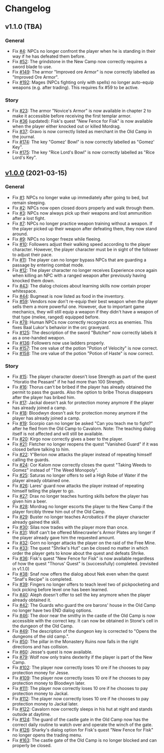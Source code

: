# Changelog

## v1.1.0 (TBA)
### General
* Fix [#4](https://g1cp.org/issues/4): NPCs no longer confront the player when he is standing in their way if he has defeated them before.
* Fix [#52](https://g1cp.org/issues/52): The grindstone in the New Camp now correctly requires a sword blade to use.
* Fix [#149](https://g1cp.org/issues/149): The armor "Improved ore Armor" is now correctly labelled as "Improved Ore Armor".
* Fix [#192](https://g1cp.org/issues/192): Mages (NPCs fighting only with spells) no longer auto-equip weapons (e.g. after trading). This requires fix #59 to be active.

### Story
* Fix [#23](https://g1cp.org/issues/23): The armor "Novice's Armor" is now available in chapter 2 to make it accessible before receiving the first templar armor.
* Fix [#36](https://g1cp.org/issues/36) (updated): Fisk's quest "New Fence for Fisk" is now available when the player either knocked out or killed Mordrag.
* Fix [#37](https://g1cp.org/issues/37): Gravo is now correctly listed as merchant in the Old Camp in the journal.
* Fix [#174](https://g1cp.org/issues/174): The key "Gomez' Bowl" is now correctly labelled as "Gomez' Key".
* Fix [#175](https://g1cp.org/issues/175): The key "Rice Lord's Bowl" is now correctly labelled as "Rice Lord's Key".

## [v1.0.0](https://github.com/AmProsius/gothic-1-community-patch/releases/tag/v1.0.0) (2021-03-15)
### General
* Fix [#1](https://g1cp.org/issues/1): NPCs no longer wake up immediately after going to bed, but remain sleeping.
* Fix [#2](https://g1cp.org/issues/2): NPCs now open closed doors properly and walk through them.
* Fix [#3](https://g1cp.org/issues/3): NPCs now always pick up their weapons and lost ammunition after a lost fight.
* Fix [#7](https://g1cp.org/issues/7): NPCs no longer practice weapon training without a weapon. If the player picked up their weapon after defeating them, they now stand around.
* Fix [#9](https://g1cp.org/issues/9): NPCs no longer freeze while fleeing.
* Fix [#10](https://g1cp.org/issues/10): Followers adjust their walking speed according to the player character. However, the player character must be in sight of the follower to adjust their pace.
* Fix [#11](https://g1cp.org/issues/11): The player can no longer bypass NPCs that are guarding a passage by entering combat mode.
* Fix [#12](https://g1cp.org/issues/12): The player character no longer receives Experience once again when killing an NPC with a ranged weapon after previously having knocked them down.
* Fix [#43](https://g1cp.org/issues/43): The dialog choices about learning skills now contain proper whitespace.
* Fix [#44](https://g1cp.org/issues/44): Bugmeat is now listed as food in the inventory.
* Fix [#59](https://g1cp.org/issues/59): Vendors now don't re-equip their best weapon when the player sells them a more powerful one. However, due to important game mechanics, they will still equip a weapon if they didn't have a weapon of that type (melee, ranged) equipped before.
* Fix [#78](https://g1cp.org/issues/78): Human NPCs now correctly recognize orcs as enemies. This fixes Baal Lukor's behavior in the orc graveyard.
* Fix [#125](https://g1cp.org/issues/125): The description of the sword "Butcher" now correctly labels it as a one-handed weapon.
* Fix [#136](https://g1cp.org/issues/136): Followers now use ladders properly.
* Fix [#157](https://g1cp.org/issues/157): The ore value of the potion "Potion of Velocity" is now correct.
* Fix [#158](https://g1cp.org/issues/158): The ore value of the potion "Potion of Haste" is now correct.

### Story
* Fix [#15](https://g1cp.org/issues/15): The player character doesn't lose Strength as part of the quest "Horatio the Peasant" if he had more than 100 Strength.
* Fix [#16](https://g1cp.org/issues/16): Thorus can't be bribed if the player has already obtained the permit to pass the guards. Also the option to bribe Thorus disappears after the player has bribed him.
* Fix [#17](https://g1cp.org/issues/17): Jackal doesn't ask for protection money anymore if the player has already joined a camp.
* Fix [#18](https://g1cp.org/issues/18): Bloodwyn doesn't ask for protection money anymore if the player has already joined a camp.
* Fix [#19](https://g1cp.org/issues/19): Scorpio can no longer be asked "Can you teach me to fight?" after he fled from the Old Camp to Cavalorn. Note: The teaching dialog itself is not affected and will still be available.
* Fix [#20](https://g1cp.org/issues/20): Kirgo now correctly gives a beer to the player.
* Fix [#21](https://g1cp.org/issues/21): Fletcher no longer reopens the quest "Vanished Guard" if it was closed before talking to him.
* Fix [#22](https://g1cp.org/issues/22): Y'Berion now attacks the player instead of repeating himself calling the guards.
* Fix [#24](https://g1cp.org/issues/24): Cor Kalom now correctly closes the quest "Taking Weeds to Gomez" instead of "The Weed Monopoly".
* Fix [#25](https://g1cp.org/issues/25): Saturas no longer offers to sell a High Robe of Water if the player already obtained one.
* Fix [#26](https://g1cp.org/issues/26): Lares' guard now attacks the player instead of repeating himself telling the player to go.
* Fix [#27](https://g1cp.org/issues/27): Drax no longer teaches hunting skills before the player has given him a beer.
* Fix [#28](https://g1cp.org/issues/28): Mordrag no longer escorts the player to the New Camp if the player forcibly threw him out of the Old Camp.
* Fix [#29](https://g1cp.org/issues/29): Buster no longer teaches Acrobatics if the player character already gained the skill.
* Fix [#30](https://g1cp.org/issues/30): Silas now trades with the player more than once.
* Fix [#31](https://g1cp.org/issues/31): Wolf can't be offered Minecrawler's Armor Plates any longer if the player already gave him the requested amount.
* Fix [#32](https://g1cp.org/issues/32): Gorn no longer attacks the player on the raid of the Free Mine.
* Fix [#33](https://g1cp.org/issues/33): The quest "Shrike's Hut" can be closed no matter in which order the player gets to know about the quest and defeats Shrike.
* Fix [#36](https://g1cp.org/issues/36): Fisk's quest "New Fence for Fisk" is now available regardless of how the quest "Thorus' Quest" is (successfully) completed. (revisited in v1.1.0)
* Fix [#38](https://g1cp.org/issues/38): Snaf now offers the dialog about Nek even when the quest "Snaf's Recipe" is completed.
* Fix [#39](https://g1cp.org/issues/39): Fingers no longer offers to teach level two of pickpocketing and lock picking before level one has been learned.
* Fix [#40](https://g1cp.org/issues/40): Aleph doesn't offer to sell the key anymore when the player already obtained it.
* Fix [#42](https://g1cp.org/issues/42): The Guards who guard the ore barons' house in the Old Camp no longer have two END dialog options.
* Fix [#46](https://g1cp.org/issues/46): The door near the smithy in the castle of the Old Camp is now accessible with the correct key. It can now be obtained in Stone's cell in the dungeon of the Old Camp.
* Fix [#49](https://g1cp.org/issues/49): The description of the dungeon key is corrected to "Opens the dungeons of the old camp.".
* Fix [#50](https://g1cp.org/issues/50): The pillar in the Monastery Ruins now falls in the right directions and has collision.
* Fix [#60](https://g1cp.org/issues/60): Jesse's quest is now available.
* Fix [#79](https://g1cp.org/issues/79): Wolf now only trains dexterity if the player is part of the New Camp.
* Fix [#102](https://g1cp.org/issues/102): The player now correctly loses 10 ore if he chooses to pay protection money for Jesse.
* Fix [#109](https://g1cp.org/issues/109): The player now correctly loses 10 ore if he chooses to pay protection money to Bloodwyn later.
* Fix [#111](https://g1cp.org/issues/111): The player now correctly loses 10 ore if he chooses to pay protection money to Jackal.
* Fix [#112](https://g1cp.org/issues/112): The player now correctly loses 10 ore if he chooses to pay protection money to Jackal later.
* Fix [#122](https://g1cp.org/issues/122): Cavalorn now correctly sleeps in his hut at night and stands outside at daytime.
* Fix [#124](https://g1cp.org/issues/124): The guard of the castle gate in the Old Camp now has the correct daily routine to watch over and operate the winch of the gate.
* Fix [#126](https://g1cp.org/issues/126): Sharky's dialog option for Fisk's quest "New Fence for Fisk" no longer opens the trading menu.
* Fix [#163](https://g1cp.org/issues/163): The castle gate of the Old Camp is no longer blocked and can properly be closed.
